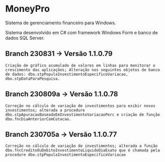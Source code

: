 # MoneyPro
Sistema de gerenciamento financeiro para Windows.

Sistema desenvolvido em C# com framework Windows Form e banco de dados SQL Server.

## Branch 230831 -> Versão 1.1.0.79
	Criação de gráfico acumulado de valores em linhas para monitorar o crescimento das aplicações; Alteração nos seguintes objetos de banco de dados: dbo.stpPopulaInvestimentoEspecificoVariacao, dbo.stpDataParaPesquisa.

## Branch 230809a -> Versão 1.1.0.78
	Correção no cálculo de variação de investimentos para exibir novos investimentos; alterada a procedure dbo.stpApuracaoBaseadoEmInvestimentoVariacaoPerc e criação de função dbo.fncDiaAnteriorComCotacao.

## Branch 230705a -> Versão 1.1.0.77
	Correção no cálculo de variação de investimentos; alterada a função dbo.fncCreditoOuDebitoInvestimentoLiquidoDiaExato que é chamada pela procedure dbo.stpPopulaInvestimentoEspecificoVariacao
